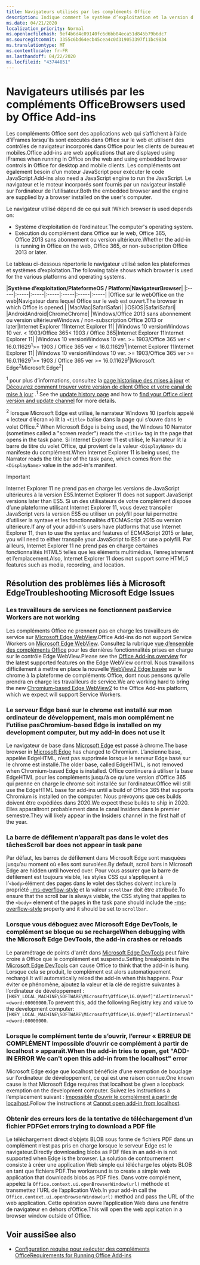 ```yaml
---
title: Navigateurs utilisés par les compléments Office
description: Indique comment le système d’exploitation et la version d’Office déterminent le navigateur utilisé par les compléments Office.
ms.date: 04/21/2020
localization_priority: Normal
ms.openlocfilehash: 9ef4b6d4c09140fc6d6bb04eca51d845b79b6dc7
ms.sourcegitcommit: 3355c6bd64ecb45cea4c0d319053397f11bc9834
ms.translationtype: MT
ms.contentlocale: fr-FR
ms.lasthandoff: 04/22/2020
ms.locfileid: "43744851"
---
```

# <a name="browsers-used-by-office-add-ins"></a><span data-ttu-id="1bdb8-103">Navigateurs utilisés par les compléments Office</span><span class="sxs-lookup"><span data-stu-id="1bdb8-103">Browsers used by Office Add-ins</span></span>

<span data-ttu-id="1bdb8-104">Les compléments Office sont des applications web qui s’affichent à l’aide d’iFrames lorsqu’ils sont exécutés dans Office sur le web et utilisent des contrôles de navigateur incorporés dans Office pour les clients de bureau et mobiles.</span><span class="sxs-lookup"><span data-stu-id="1bdb8-104">Office add-ins are web applications that are displayed using iFrames when running in Office on the web and using embedded browser controls in Office for desktop and mobile clients.</span></span> <span data-ttu-id="1bdb8-105">Les compléments ont également besoin d’un moteur JavaScript pour exécuter le code JavaScript.</span><span class="sxs-lookup"><span data-stu-id="1bdb8-105">Add-ins also need a JavaScript engine to run the JavaScript.</span></span> <span data-ttu-id="1bdb8-106">Le navigateur et le moteur incorporés sont fournis par un navigateur installé sur l’ordinateur de l’utilisateur.</span><span class="sxs-lookup"><span data-stu-id="1bdb8-106">Both the embedded browser and the engine are supplied by a browser installed on the user's computer.</span></span>

<span data-ttu-id="1bdb8-107">Le navigateur utilisé dépend de ce qui suit :</span><span class="sxs-lookup"><span data-stu-id="1bdb8-107">Which browser is used depends on:</span></span>

- <span data-ttu-id="1bdb8-108">Système d’exploitation de l’ordinateur.</span><span class="sxs-lookup"><span data-stu-id="1bdb8-108">The computer's operating system.</span></span>
- <span data-ttu-id="1bdb8-109">Exécution du complément dans Office sur le web, Office 365, Office 2013 sans abonnement ou version ultérieure.</span><span class="sxs-lookup"><span data-stu-id="1bdb8-109">Whether the add-in is running in Office on the web, Office 365, or non-subscription Office 2013 or later.</span></span>

<span data-ttu-id="1bdb8-110">Le tableau ci-dessous répertorie le navigateur utilisé selon les plateformes et systèmes d’exploitation.</span><span class="sxs-lookup"><span data-stu-id="1bdb8-110">The following table shows which browser is used for the various platforms and operating systems.</span></span>

|<span data-ttu-id="1bdb8-111">**Système d’exploitation/Plateforme**</span><span class="sxs-lookup"><span data-stu-id="1bdb8-111">**OS / Platform**</span></span>|<span data-ttu-id="1bdb8-112">**Navigateur**</span><span class="sxs-lookup"><span data-stu-id="1bdb8-112">**Browser**</span></span>|
|:-----|:-----|:-----|:-----|:-----|:-----|:-----|
|<span data-ttu-id="1bdb8-113">Office sur le web</span><span class="sxs-lookup"><span data-stu-id="1bdb8-113">Office on the web</span></span>|<span data-ttu-id="1bdb8-114">Navigateur dans lequel Office sur le web est ouvert.</span><span class="sxs-lookup"><span data-stu-id="1bdb8-114">The browser in which Office is opened.</span></span>|
|<span data-ttu-id="1bdb8-115">Mac</span><span class="sxs-lookup"><span data-stu-id="1bdb8-115">Mac</span></span>|<span data-ttu-id="1bdb8-116">Safari</span><span class="sxs-lookup"><span data-stu-id="1bdb8-116">Safari</span></span>|
|<span data-ttu-id="1bdb8-117">iOS</span><span class="sxs-lookup"><span data-stu-id="1bdb8-117">iOS</span></span>|<span data-ttu-id="1bdb8-118">Safari</span><span class="sxs-lookup"><span data-stu-id="1bdb8-118">Safari</span></span>|
|<span data-ttu-id="1bdb8-119">Android</span><span class="sxs-lookup"><span data-stu-id="1bdb8-119">Android</span></span>|<span data-ttu-id="1bdb8-120">Chrome</span><span class="sxs-lookup"><span data-stu-id="1bdb8-120">Chrome</span></span>|
|<span data-ttu-id="1bdb8-121">Windows/Office 2013 sans abonnement ou version ultérieure</span><span class="sxs-lookup"><span data-stu-id="1bdb8-121">Windows / non-subscription Office 2013 or later</span></span>|<span data-ttu-id="1bdb8-122">Internet Explorer 11</span><span class="sxs-lookup"><span data-stu-id="1bdb8-122">Internet Explorer 11</span></span>|
|<span data-ttu-id="1bdb8-123">Windows 10 version</span><span class="sxs-lookup"><span data-stu-id="1bdb8-123">Windows 10 ver.</span></span> <span data-ttu-id="1bdb8-124">< 1903/Office 365</span><span class="sxs-lookup"><span data-stu-id="1bdb8-124">< 1903 / Office 365</span></span>|<span data-ttu-id="1bdb8-125">Internet Explorer 11</span><span class="sxs-lookup"><span data-stu-id="1bdb8-125">Internet Explorer 11</span></span>|
|<span data-ttu-id="1bdb8-126">Windows 10 version</span><span class="sxs-lookup"><span data-stu-id="1bdb8-126">Windows 10 ver.</span></span> <span data-ttu-id="1bdb8-127">>= 1903/Office 365 ver < 16.0.11629<sup>1</sup></span><span class="sxs-lookup"><span data-stu-id="1bdb8-127">>= 1903 / Office 365 ver < 16.0.11629<sup>1</sup></span></span>|<span data-ttu-id="1bdb8-128">Internet Explorer 11</span><span class="sxs-lookup"><span data-stu-id="1bdb8-128">Internet Explorer 11</span></span>|
|<span data-ttu-id="1bdb8-129">Windows 10 version</span><span class="sxs-lookup"><span data-stu-id="1bdb8-129">Windows 10 ver.</span></span> <span data-ttu-id="1bdb8-130">>= 1903/Office 365 ver >= 16.0.11629<sup>1</sup></span><span class="sxs-lookup"><span data-stu-id="1bdb8-130">>= 1903 / Office 365 ver >= 16.0.11629<sup>1</sup></span></span>|<span data-ttu-id="1bdb8-131">Microsoft Edge<sup>2</sup></span><span class="sxs-lookup"><span data-stu-id="1bdb8-131">Microsoft Edge<sup>2</sup></span></span>|

<span data-ttu-id="1bdb8-132"><sup>1</sup> pour plus d’informations, consultez la [page historique des mises à jour](/officeupdates/update-history-office365-proplus-by-date) et [Découvrez comment trouver votre version de client Office et votre canal de mise à jour](https://support.office.com/article/What-version-of-Office-am-I-using-932788b8-a3ce-44bf-bb09-e334518b8b19) .</span><span class="sxs-lookup"><span data-stu-id="1bdb8-132"><sup>1</sup> See the [update history page](/officeupdates/update-history-office365-proplus-by-date) and how to [find your Office client version and update channel](https://support.office.com/article/What-version-of-Office-am-I-using-932788b8-a3ce-44bf-bb09-e334518b8b19) for more details.</span></span>

<span data-ttu-id="1bdb8-133"><sup>2</sup> lorsque Microsoft Edge est utilisé, le narrateur Windows 10 (parfois appelé « lecteur d’écran ») lit la `<title>` balise dans la page qui s’ouvre dans le volet Office.</span><span class="sxs-lookup"><span data-stu-id="1bdb8-133"><sup>2</sup> When Microsoft Edge is being used, the Windows 10 Narrator (sometimes called a "screen reader") reads the `<title>` tag in the page that opens in the task pane.</span></span> <span data-ttu-id="1bdb8-134">Si Internet Explorer 11 est utilisé, le Narrateur lit la barre de titre du volet Office, qui provient de la valeur `<DisplayName>` du manifeste du complément.</span><span class="sxs-lookup"><span data-stu-id="1bdb8-134">When Internet Explorer 11 is being used, the Narrator reads the title bar of the task pane, which comes from the `<DisplayName>` value in the add-in's manifest.</span></span>

> [!IMPORTANT]
> <span data-ttu-id="1bdb8-135">Internet Explorer 11 ne prend pas en charge les versions de JavaScript ultérieures à la version ES5.</span><span class="sxs-lookup"><span data-stu-id="1bdb8-135">Internet Explorer 11 does not support JavaScript versions later than ES5.</span></span> <span data-ttu-id="1bdb8-136">Si un des utilisateurs de votre complément dispose d’une plateforme utilisant Internet Explorer 11, vous devez transpiler JavaScript vers la version ES5 ou utiliser un polyfill pour lui permettre d’utiliser la syntaxe et les fonctionnalités d’ECMAScript 2015 ou version ultérieure.</span><span class="sxs-lookup"><span data-stu-id="1bdb8-136">If any of your add-in's users have platforms that use Internet Explorer 11, then to use the syntax and features of ECMAScript 2015 or later, you will need to either transpile your JavaScript to ES5 or use a polyfill.</span></span> <span data-ttu-id="1bdb8-137">Par ailleurs, Internet Explorer 11 ne prend pas en charge certaines fonctionnalités HTML5 telles que les éléments multimédias, l’enregistrement et l’emplacement.</span><span class="sxs-lookup"><span data-stu-id="1bdb8-137">Also, Internet Explorer 11 does not support some HTML5 features such as media, recording, and location.</span></span>

## <a name="troubleshooting-microsoft-edge-issues"></a><span data-ttu-id="1bdb8-138">Résolution des problèmes liés à Microsoft Edge</span><span class="sxs-lookup"><span data-stu-id="1bdb8-138">Troubleshooting Microsoft Edge Issues</span></span>

### <a name="service-workers-are-not-working"></a><span data-ttu-id="1bdb8-139">Les travailleurs de services ne fonctionnent pas</span><span class="sxs-lookup"><span data-stu-id="1bdb8-139">Service Workers are not working</span></span>

<span data-ttu-id="1bdb8-140">Les compléments Office ne prennent pas en charge les travailleurs de service sur [Microsoft Edge WebView](/microsoft-edge/hosting/webview).</span><span class="sxs-lookup"><span data-stu-id="1bdb8-140">Office Add-ins do not support Service Workers on [Microsoft Edge WebView](/microsoft-edge/hosting/webview).</span></span> <span data-ttu-id="1bdb8-141">Consultez la rubrique [vue d’ensemble des compléments Office](../overview/office-add-ins.md) pour les dernières fonctionnalités prises en charge sur le contrôle Edge WebView.</span><span class="sxs-lookup"><span data-stu-id="1bdb8-141">Please see the [Office Add-ins overview](../overview/office-add-ins.md) for the latest supported features on the Edge WebView control.</span></span> <span data-ttu-id="1bdb8-142">Nous travaillons difficilement à mettre en place la nouvelle [WebView2 Edge basée](/microsoft-edge/hosting/webview2) sur le chrome à la plateforme de compléments Office, dont nous pensons qu’elle prendra en charge les travailleurs de service.</span><span class="sxs-lookup"><span data-stu-id="1bdb8-142">We are working hard to bring the new [Chromium-based Edge WebView2](/microsoft-edge/hosting/webview2) to the Office Add-ins platform, which we expect will support Service Workers.</span></span>

### <a name="chromium-based-edge-is-installed-on-my-development-computer-but-my-add-in-does-not-use-it"></a><span data-ttu-id="1bdb8-143">Le serveur Edge basé sur le chrome est installé sur mon ordinateur de développement, mais mon complément ne l’utilise pas</span><span class="sxs-lookup"><span data-stu-id="1bdb8-143">Chromium-based Edge is installed on my development computer, but my add-in does not use it</span></span>

<span data-ttu-id="1bdb8-144">Le navigateur de base dans [Microsoft Edge](https://support.microsoft.com/help/4501095/download-the-new-microsoft-edge-based-on-chromium) est passé à chrome.</span><span class="sxs-lookup"><span data-stu-id="1bdb8-144">The base browser in [Microsoft Edge](https://support.microsoft.com/help/4501095/download-the-new-microsoft-edge-based-on-chromium) has changed to Chromium.</span></span> <span data-ttu-id="1bdb8-145">L’ancienne base, appelée EdgeHTML, n’est pas supprimée lorsque le serveur Edge basé sur le chrome est installé.</span><span class="sxs-lookup"><span data-stu-id="1bdb8-145">The older base, called EdgeHTML, is not removed when Chromium-based Edge is installed.</span></span> <span data-ttu-id="1bdb8-146">Office continuera à utiliser la base EdgeHTML pour les compléments jusqu’à ce qu’une version d’Office 365 qui prenne en charge le chrome soit installée sur l’ordinateur.</span><span class="sxs-lookup"><span data-stu-id="1bdb8-146">Office will still use the EdgeHTML base for add-ins until a build of Office 365 that supports Chromium is installed on the computer.</span></span> <span data-ttu-id="1bdb8-147">Nous prévoyons que ces builds doivent être expédiées dans 2020.</span><span class="sxs-lookup"><span data-stu-id="1bdb8-147">We expect these builds to ship in 2020.</span></span> <span data-ttu-id="1bdb8-148">Elles apparaîtront probablement dans le canal Insiders dans le premier semestre.</span><span class="sxs-lookup"><span data-stu-id="1bdb8-148">They will likely appear in the Insiders channel in the first half of the year.</span></span>

### <a name="scroll-bar-does-not-appear-in-task-pane"></a><span data-ttu-id="1bdb8-149">La barre de défilement n’apparaît pas dans le volet des tâches</span><span class="sxs-lookup"><span data-stu-id="1bdb8-149">Scroll bar does not appear in task pane</span></span>

<span data-ttu-id="1bdb8-150">Par défaut, les barres de défilement dans Microsoft Edge sont masquées jusqu’au moment où elles sont survolées.</span><span class="sxs-lookup"><span data-stu-id="1bdb8-150">By default, scroll bars in Microsoft Edge are hidden until hovered over.</span></span> <span data-ttu-id="1bdb8-151">Pour vous assurer que la barre de défilement est toujours visible, les styles CSS qui s’appliquent à l’`<body>`élément des pages dans le volet des tâches doivent inclure la propriété [-ms-overflow-style](https://developer.mozilla.org/docs/Web/CSS/-ms-overflow-style) et la valeur `scrollbar` doit être attribuée.</span><span class="sxs-lookup"><span data-stu-id="1bdb8-151">To ensure that the scroll bar is always visible, the CSS styling that applies to the `<body>` element of the pages in the task pane should include the [-ms-overflow-style](https://developer.mozilla.org/docs/Web/CSS/-ms-overflow-style) property and it should be set to `scrollbar`.</span></span> 

### <a name="when-debugging-with-the-microsoft-edge-devtools-the-add-in-crashes-or-reloads"></a><span data-ttu-id="1bdb8-152">Lorsque vous déboguez avec Microsoft Edge DevTools, le complément se bloque ou se recharge</span><span class="sxs-lookup"><span data-stu-id="1bdb8-152">When debugging with the Microsoft Edge DevTools, the add-in crashes or reloads</span></span>

<span data-ttu-id="1bdb8-153">Le paramétrage de points d'arrêt dans [Microsoft Edge DevTools](https://www.microsoft.com/p/microsoft-edge-devtools-preview/9mzbfrmz0mnj?rtc=1&activetab=pivot%3Aoverviewtab) peut faire croire à Office que le complément est suspendu.</span><span class="sxs-lookup"><span data-stu-id="1bdb8-153">Setting breakpoints in the [Microsoft Edge DevTools](https://www.microsoft.com/p/microsoft-edge-devtools-preview/9mzbfrmz0mnj?rtc=1&activetab=pivot%3Aoverviewtab) can cause Office to think that the add-in is hung.</span></span> <span data-ttu-id="1bdb8-154">Lorsque cela se produit, le complément est alors automatiquement rechargé.</span><span class="sxs-lookup"><span data-stu-id="1bdb8-154">It will automatically reload the add-in when this happens.</span></span> <span data-ttu-id="1bdb8-155">Pour éviter ce phénomène, ajoutez la valeur et la clé de registre suivantes à l’ordinateur de développement : `[HKEY_LOCAL_MACHINE\SOFTWARE\Microsoft\Office\16.0\Wef]"AlertInterval"=dword:00000000`.</span><span class="sxs-lookup"><span data-stu-id="1bdb8-155">To prevent this, add the following Registry key and value to the development computer: `[HKEY_LOCAL_MACHINE\SOFTWARE\Microsoft\Office\16.0\Wef]"AlertInterval"=dword:00000000`.</span></span>

### <a name="when-the-add-in-tries-to-open-get-add-in-error-we-cant-open-this-add-in-from-the-localhost-error"></a><span data-ttu-id="1bdb8-156">Lorsque le complément tente de s’ouvrir, l’erreur « ERREUR DE COMPLÉMENT Impossible d’ouvrir ce complément à partir de localhost » apparaît.</span><span class="sxs-lookup"><span data-stu-id="1bdb8-156">When the add-in tries to open, get "ADD-IN ERROR We can't open this add-in from the localhost" error</span></span>

<span data-ttu-id="1bdb8-157">Microsoft Edge exige que localhost bénéficie d’une exemption de bouclage sur l’ordinateur de développement, ce qui est une raison connue.</span><span class="sxs-lookup"><span data-stu-id="1bdb8-157">One known cause is that Microsoft Edge requires that localhost be given a loopback exemption on the development computer.</span></span> <span data-ttu-id="1bdb8-158">Suivez les instructions à l’emplacement suivant : [Impossible d’ouvrir le complément à partir de localhost](/office/troubleshoot/error-messages/cannot-open-add-in-from-localhost).</span><span class="sxs-lookup"><span data-stu-id="1bdb8-158">Follow the instructions at [Cannot open add-in from localhost](/office/troubleshoot/error-messages/cannot-open-add-in-from-localhost).</span></span>

### <a name="get-errors-trying-to-download-a-pdf-file"></a><span data-ttu-id="1bdb8-159">Obtenir des erreurs lors de la tentative de téléchargement d’un fichier PDF</span><span class="sxs-lookup"><span data-stu-id="1bdb8-159">Get errors trying to download a PDF file</span></span>

<span data-ttu-id="1bdb8-160">Le téléchargement direct d’objets BLOB sous forme de fichiers PDF dans un complément n’est pas pris en charge lorsque le serveur Edge est le navigateur.</span><span class="sxs-lookup"><span data-stu-id="1bdb8-160">Directly downloading blobs as PDF files in an add-in is not supported when Edge is the browser.</span></span> <span data-ttu-id="1bdb8-161">La solution de contournement consiste à créer une application Web simple qui télécharge les objets BLOB en tant que fichiers PDF.</span><span class="sxs-lookup"><span data-stu-id="1bdb8-161">The workaround is to create a simple web application that downloads blobs as PDF files.</span></span> <span data-ttu-id="1bdb8-162">Dans votre complément, appelez la `Office.context.ui.openBrowserWindow(url)` méthode et transmettez l’URL de l’application Web.</span><span class="sxs-lookup"><span data-stu-id="1bdb8-162">In your add-in call the `Office.context.ui.openBrowserWindow(url)` method and pass the URL of the web application.</span></span> <span data-ttu-id="1bdb8-163">Cette opération ouvre l’application Web dans une fenêtre de navigateur en dehors d’Office.</span><span class="sxs-lookup"><span data-stu-id="1bdb8-163">This will open the web application in a browser window outside of Office.</span></span>

## <a name="see-also"></a><span data-ttu-id="1bdb8-164">Voir aussi</span><span class="sxs-lookup"><span data-stu-id="1bdb8-164">See also</span></span>

- [<span data-ttu-id="1bdb8-165">Configuration requise pour exécuter des compléments Office</span><span class="sxs-lookup"><span data-stu-id="1bdb8-165">Requirements for Running Office Add-ins</span></span>](requirements-for-running-office-add-ins.md)
